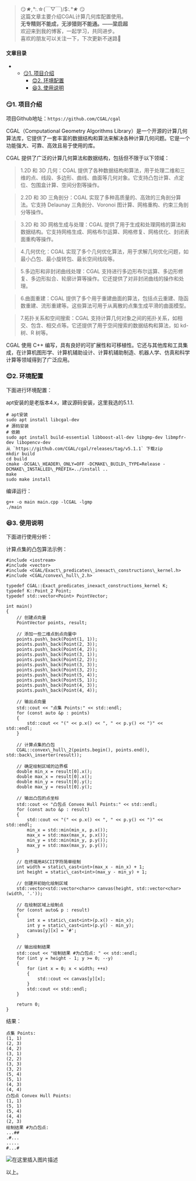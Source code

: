 







> 
> 😏*★,°*:.☆(￣▽￣)/$:*.°★* 😏  
>  这篇文章主要介绍CGAL计算几何库配置使用。  
>  **无专精则不能成，无涉猎则不能通。——梁启超**  
>  欢迎来到我的博客，一起学习，共同进步。  
>  喜欢的朋友可以关注一下，下次更新不迷路🥞
> 
> 
> 




#### 文章目录


* + [:smirk:1. 项目介绍](#smirk1__7)
	+ [:blush:2. 环境配置](#blush2__29)
	+ [:satisfied:3. 使用说明](#satisfied3__53)




### 😏1. 项目介绍


项目Github地址：`https://github.com/CGAL/cgal`


CGAL（Computational Geometry Algorithms Library）是一个开源的计算几何算法库，它提供了一套丰富的数据结构和算法来解决各种计算几何问题。它是一个功能强大、可靠、高效且易于使用的库。


CGAL 提供了广泛的计算几何算法和数据结构，包括但不限于以下领域：



> 
> 1.2D 和 3D 几何：CGAL 提供了各种数据结构和算法，用于处理二维和三维的点、线段、多边形、曲线、曲面等几何对象。它支持凸包计算、点定位、包围盒计算、空间分割等操作。
> 
> 
> 



> 
> 2.2D 和 3D 三角剖分：CGAL 实现了多种高质量的、高效的三角剖分算法。它支持 Delaunay 三角剖分、Voronoi 图计算、网格重构、约束三角剖分等操作。
> 
> 
> 



> 
> 3.2D 和 3D 网格生成与处理：CGAL 提供了用于生成和处理网格的算法和数据结构。它支持网格生成、网格布尔运算、网格修复、网格优化、封闭表面重构等操作。
> 
> 
> 



> 
> 4.几何优化：CGAL 实现了多个几何优化算法，用于求解几何优化问题，如最小凸包、最小旋转包、最长空间线段等。
> 
> 
> 



> 
> 5.多边形和非封闭曲线处理：CGAL 支持进行多边形布尔运算、多边形修复、多边形拟合、轮廓计算等操作。它还提供了对非封闭曲线的操作和处理。
> 
> 
> 



> 
> 6.曲面重建：CGAL 提供了多个用于重建曲面的算法，包括点云重建、隐函数重建、流形重建等。这些算法可用于从离散的点集生成平滑的曲面模型。
> 
> 
> 



> 
> 7.拓扑关系和空间搜索：CGAL 支持计算几何对象之间的拓扑关系，如相交、包含、相交点等。它还提供了用于空间搜索的数据结构和算法，如 kd-树、R 树等。
> 
> 
> 


CGAL 使用 C++ 编写，具有良好的可扩展性和可移植性。它还与其他库和工具集成，在计算机图形学、计算机辅助设计、计算机辅助制造、机器人学、仿真和科学计算等领域得到了广泛应用。


### 😊2. 环境配置


下面进行环境配置：


apt安装的是老版本4.x，建议源码安装，这里我选的5.1.1.



```
# apt安装
sudo apt install libcgal-dev
# 源码安装
# 依赖
sudo apt install build-essential libboost-all-dev libgmp-dev libmpfr-dev libopencv-dev
从 `https://github.com/CGAL/cgal/releases/tag/v5.1.1` 下载zip
mkdir build
cd build
cmake -DCGAL\_HEADER\_ONLY=OFF -DCMAKE\_BUILD\_TYPE=Release -DCMAKE\_INSTALLED\_PREFIX=../install ..
make
sudo make install

```

编译运行：



```
g++ -o main main.cpp -lCGAL -lgmp
./main

```

### 😆3. 使用说明


下面进行使用分析：


计算点集的凸包算法示例：



```
#include <iostream>
#include <vector>
#include <CGAL/Exact\_predicates\_inexact\_constructions\_kernel.h>
#include <CGAL/convex\_hull\_2.h>

typedef CGAL::Exact_predicates_inexact_constructions_kernel K;
typedef K::Point_2 Point;
typedef std::vector<Point> PointVector;

int main()
{
    // 创建点向量
    PointVector points, result;

    // 添加一些二维点到点向量中
    points.push\_back(Point(1, 1));
    points.push\_back(Point(2, 3));
    points.push\_back(Point(4, 2));
    points.push\_back(Point(3, 1));
    points.push\_back(Point(2, 2));
    points.push\_back(Point(3, 3));
    points.push\_back(Point(3, 2));
    points.push\_back(Point(5, 4));
    points.push\_back(Point(5, 1));
    points.push\_back(Point(4, 3));
    points.push\_back(Point(4, 4));

    // 输出点向量
    std::cout << "点集 Points:" << std::endl;
    for (const auto &p : points)
    {
        std::cout << "(" << p.x() << ", " << p.y() << ")" << std::endl;
    }

    // 计算点集的凸包
    CGAL::convex\_hull\_2(points.begin(), points.end(), std::back\_inserter(result));

    // 确定绘制区域的边界框
    double min_x = result[0].x(); 
    double max_x = result[0].x();
    double min_y = result[0].y();
    double max_y = result[0].y();

    // 输出凸包的点坐标
    std::cout << "凸包点 Convex Hull Points:" << std::endl;
    for (const auto &p : result)
    {
        std::cout << "(" << p.x() << ", " << p.y() << ")" << std::endl;
        min_x = std::min(min_x, p.x());
        max_x = std::max(max_x, p.x());
        min_y = std::min(min_y, p.y());
        max_y = std::max(max_y, p.y());
    }

    // 在终端用ASCII字符简单绘制
    int width = static\_cast<int>(max_x - min_x) + 1;
    int height = static\_cast<int>(max_y - min_y) + 1;

    // 创建并初始化绘制区域
    std::vector<std::vector<char>> canvas(height, std::vector<char>(width, '.'));

    // 在绘制区域上绘制点
    for (const auto& p : result)
    {
        int x = static\_cast<int>(p.x() - min_x);
        int y = static\_cast<int>(p.y() - min_y);
        canvas[y][x] = '#';
    }

    // 输出绘制结果
    std::cout << "绘制结果 #为凸包点: " << std::endl;
    for (int y = height - 1; y >= 0; --y)
    {
        for (int x = 0; x < width; ++x)
        {
            std::cout << canvas[y][x];
        }
        std::cout << std::endl;
    }

    return 0;
}

```

结果：



```
点集 Points:
(1, 1)
(2, 3)
(4, 2)
(3, 1)
(2, 2)
(3, 3)
(3, 2)
(5, 4)
(5, 1)
(4, 3)
(4, 4)
凸包点 Convex Hull Points:
(1, 1)
(5, 1)
(5, 4)
(4, 4)
(2, 3)
绘制结果 #为凸包点: 
...##
.#...
.....
#...#

```

![在这里插入图片描述](https://img-blog.csdnimg.cn/6cbcd6c17cec4dba9bb3c0f895f02fa2.png)


以上。





